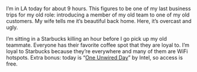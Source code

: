 I’m in LA today for about 9 hours. This figures to be one of my last
business trips for my old role: introducing a member of my old team to
one of my old customers. My wife tells me it’s beautiful back home.
Here, it’s overcast and ugly.

I’m sitting in a Starbucks killing an hour before I go pick up my old
teammate. Everyone has their favorite coffee spot that they are loyal
to. I’m loyal to Starbucks because they’re everywhere and many of them
are WiFi hotspots. Extra bonus: today is “[One Unwired
Day](http://www.intel.com/unwire/one_unwired_day.htm)” by Intel, so
access is free.
